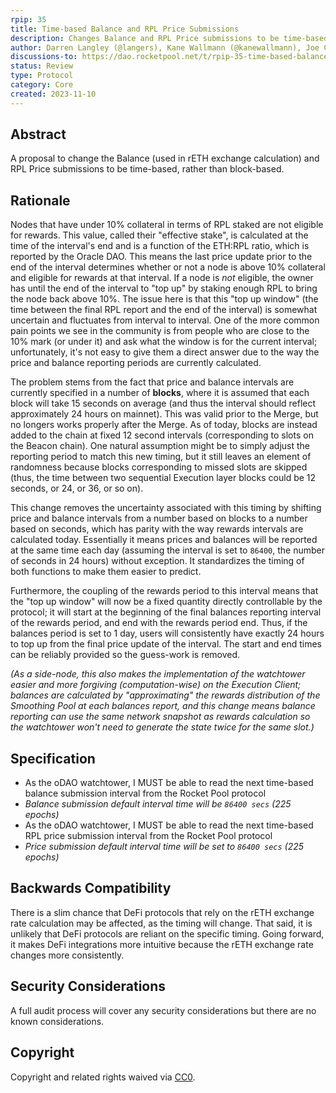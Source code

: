 ```yaml
---
rpip: 35
title: Time-based Balance and RPL Price Submissions 
description: Changes Balance and RPL Price submissions to be time-based 
author: Darren Langley (@langers), Kane Wallmann (@kanewallmann), Joe Clapis (@jcrtp)
discussions-to: https://dao.rocketpool.net/t/rpip-35-time-based-balance-and-rpl-price-submissions/2419
status: Review
type: Protocol
category: Core
created: 2023-11-10
---
```


## Abstract
A proposal to change the Balance (used in rETH exchange calculation) and RPL Price submissions to be time-based, rather than block-based. 

## Rationale
Nodes that have under 10% collateral in terms of RPL staked are not eligible for rewards. This value, called their "effective stake", is calculated at the time of the interval's end and is a function of the ETH:RPL ratio, which is reported by the Oracle DAO. This means the last price update prior to the end of the interval determines whether or not a node is above 10% collateral and eligible for rewards at that interval. If a node is *not* eligible, the owner has until the end of the interval to "top up" by staking enough RPL to bring the node back above 10%. The issue here is that this "top up window" (the time between the final RPL report and the end of the interval) is somewhat uncertain and fluctuates from interval to interval. One of the more common pain points we see in the community is from people who are close to the 10% mark (or under it) and ask what the window is for the current interval; unfortunately, it's not easy to give them a direct answer due to the way the price and balance reporting periods are currently calculated.

The problem stems from the fact that price and balance intervals are currently specified in a number of **blocks**, where it is assumed that each block will take 15 seconds on average (and thus the interval should reflect approximately 24 hours on mainnet). This was valid prior to the Merge, but no longers works properly after the Merge. As of today, blocks are instead added to the chain at fixed 12 second intervals (corresponding to slots on the Beacon chain). One natural assumption might be to simply adjust the reporting period to match this new timing, but it still leaves an element of randomness because blocks corresponding to missed slots are skipped (thus, the time between two sequential Execution layer blocks could be 12 seconds, or 24, or 36, or so on).

This change removes the uncertainty associated with this timing by shifting price and balance intervals from a number based on blocks to a number based on seconds, which has parity with the way rewards intervals are calculated today. Essentially it means prices and balances will be reported at the same time each day (assuming the interval is set to `86400`, the number of seconds in 24 hours) without exception. It standardizes the timing of both functions to make them easier to predict.

Furthermore, the coupling of the rewards period to this interval means that the "top up window" will now be a fixed quantity directly controllable by the protocol; it will start at the beginning of the final balances reporting interval of the rewards period, and end with the rewards period end. Thus, if the balances period is set to 1 day, users will consistently have exactly 24 hours to top up from the final price update of the interval. The start and end times can be reliably provided so the guess-work is removed.

*(As a side-node, this also makes the implementation of the watchtower easier and more forgiving (computation-wise) on the Execution Client; balances are calculated by "approximating" the rewards distribution of the Smoothing Pool at each balances report, and this change means balance reporting can use the same network snapshot as rewards calculation so the watchtower won't need to generate the state twice for the same slot.)*

## Specification

- As the oDAO watchtower, I MUST be able to read the next time-based balance submission interval from the Rocket Pool protocol
- *Balance submission default interval time will be `86400 secs` (225 epochs)*
- As the oDAO watchtower, I MUST be able to read the next time-based RPL price submission interval from the Rocket Pool protocol  
- *Price submission default interval time will be set to `86400 secs` (225 epochs)*

## Backwards Compatibility
There is a slim chance that DeFi protocols that rely on the rETH exchange rate calculation may be affected, as the timing will change. That said, it is unlikely that DeFi protocols are reliant on the specific timing. Going forward, it makes DeFi integrations more intuitive because the rETH exchange rate changes more consistently.

## Security Considerations
A full audit process will cover any security considerations but there are no known considerations.

## Copyright
Copyright and related rights waived via [CC0](https://creativecommons.org/publicdomain/zero/1.0/).
